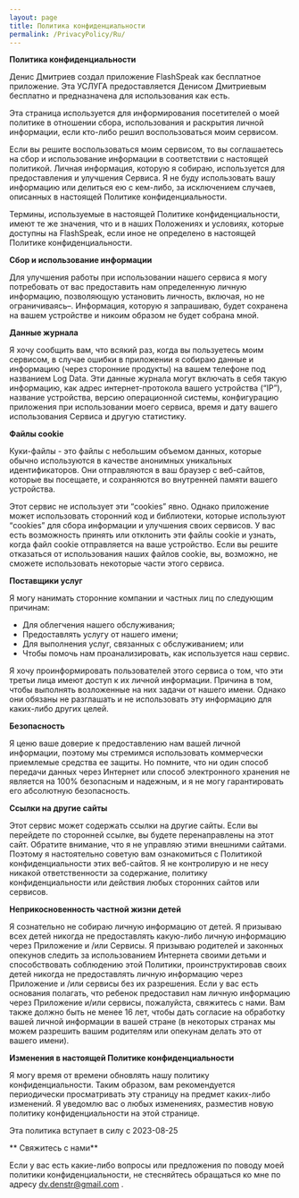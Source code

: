 ```yaml
---
layout: page
title: Политика конфиденциальности
permalink: /PrivacyPolicy/Ru/
---
```


**Политика конфиденциальности**

Денис Дмитриев создал приложение FlashSpeak как бесплатное приложение. Эта УСЛУГА предоставляется Денисом Дмитриевым бесплатно и предназначена для использования как есть.

Эта страница используется для информирования посетителей о моей политике в отношении сбора, использования и раскрытия личной информации, если кто-либо решил воспользоваться моим сервисом.

Если вы решите воспользоваться моим сервисом, то вы соглашаетесь на сбор и использование информации в соответствии с настоящей политикой. Личная информация, которую я собираю, используется для предоставления и улучшения Сервиса. Я не буду использовать вашу информацию или делиться ею с кем-либо, за исключением случаев, описанных в настоящей Политике конфиденциальности.

Термины, используемые в настоящей Политике конфиденциальности, имеют те же значения, что и в наших Положениях и условиях, которые доступны на FlashSpeak, если иное не определено в настоящей Политике конфиденциальности.

**Сбор и использование информации**

Для улучшения работы при использовании нашего сервиса я могу потребовать от вас предоставить нам определенную личную информацию, позволяющую установить личность, включая, но не ограничиваясь–. Информация, которую я запрашиваю, будет сохранена на вашем устройстве и никоим образом не будет собрана мной.

**Данные журнала**

Я хочу сообщить вам, что всякий раз, когда вы пользуетесь моим сервисом, в случае ошибки в приложении я собираю данные и информацию (через сторонние продукты) на вашем телефоне под названием Log Data. Эти данные журнала могут включать в себя такую информацию, как адрес интернет-протокола вашего устройства (“IP”), название устройства, версию операционной системы, конфигурацию приложения при использовании моего сервиса, время и дату вашего использования Сервиса и другую статистику.

**Файлы cookie**

Куки-файлы - это файлы с небольшим объемом данных, которые обычно используются в качестве анонимных уникальных идентификаторов. Они отправляются в ваш браузер с веб-сайтов, которые вы посещаете, и сохраняются во внутренней памяти вашего устройства.

Этот сервис не использует эти “cookies” явно. Однако приложение может использовать сторонний код и библиотеки, которые используют “cookies” для сбора информации и улучшения своих сервисов. У вас есть возможность принять или отклонить эти файлы cookie и узнать, когда файл cookie отправляется на ваше устройство. Если вы решите отказаться от использования наших файлов cookie, вы, возможно, не сможете использовать некоторые части этого сервиса.

**Поставщики услуг**

Я могу нанимать сторонние компании и частных лиц по следующим причинам:

* Для облегчения нашего обслуживания;
* Предоставлять услугу от нашего имени;
* Для выполнения услуг, связанных с обслуживанием; или
* Чтобы помочь нам проанализировать, как используется наш сервис.

Я хочу проинформировать пользователей этого сервиса о том, что эти третьи лица имеют доступ к их личной информации. Причина в том, чтобы выполнять возложенные на них задачи от нашего имени. Однако они обязаны не разглашать и не использовать эту информацию для каких-либо других целей.

**Безопасность**

Я ценю ваше доверие к предоставлению нам вашей личной информации, поэтому мы стремимся использовать коммерчески приемлемые средства ее защиты. Но помните, что ни один способ передачи данных через Интернет или способ электронного хранения не является на 100% безопасным и надежным, и я не могу гарантировать его абсолютную безопасность.

**Ссылки на другие сайты**

Этот сервис может содержать ссылки на другие сайты. Если вы перейдете по сторонней ссылке, вы будете перенаправлены на этот сайт. Обратите внимание, что я не управляю этими внешними сайтами. Поэтому я настоятельно советую вам ознакомиться с Политикой конфиденциальности этих веб-сайтов. Я не контролирую и не несу никакой ответственности за содержание, политику конфиденциальности или действия любых сторонних сайтов или сервисов.

**Неприкосновенность частной жизни детей**

Я сознательно не собираю личную информацию от детей. Я призываю всех детей никогда не предоставлять какую-либо личную информацию через Приложение и /или Сервисы. Я призываю родителей и законных опекунов следить за использованием Интернета своими детьми и способствовать соблюдению этой Политики, проинструктировав своих детей никогда не предоставлять личную информацию через Приложение и /или сервисы без их разрешения. Если у вас есть основания полагать, что ребенок предоставил нам личную информацию через Приложение и/или сервисы, пожалуйста, свяжитесь с нами. Вам также должно быть не менее 16 лет, чтобы дать согласие на обработку вашей личной информации в вашей стране (в некоторых странах мы можем разрешить вашим родителям или опекунам делать это от вашего имени).

**Изменения в настоящей Политике конфиденциальности**

Я могу время от времени обновлять нашу политику конфиденциальности. Таким образом, вам рекомендуется периодически просматривать эту страницу на предмет каких-либо изменений. Я уведомлю вас о любых изменениях, разместив новую политику конфиденциальности на этой странице.

Эта политика вступает в силу с 2023-08-25

** Свяжитесь с нами**

Если у вас есть какие-либо вопросы или предложения по поводу моей политики конфиденциальности, не стесняйтесь обращаться ко мне по адресу dv.denstr@gmail.com .